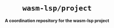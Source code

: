 <div align="center">
  <h1><code>wasm-lsp/project</code></h1>
  <p>
    <strong>A coordination repository for the wasm-lsp project</strong>
  </p>
</div>
